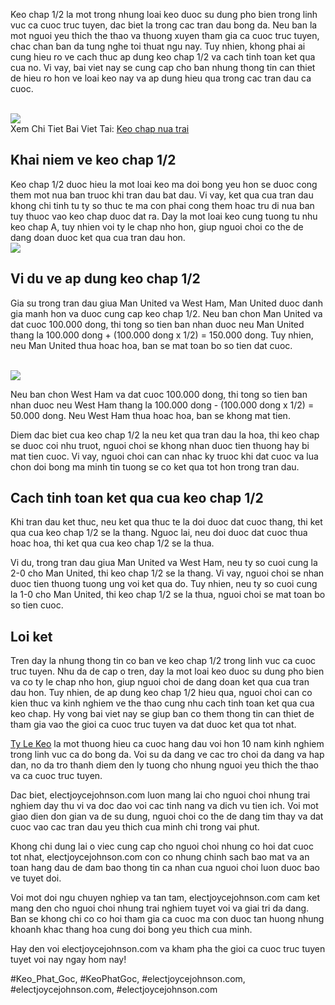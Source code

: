 <p>Keo chap 1/2 la mot trong nhung loai keo duoc su dung pho bien trong linh vuc ca cuoc truc tuyen, dac biet la trong cac tran dau bong da. Neu ban la mot nguoi yeu thich the thao va thuong xuyen tham gia ca cuoc truc tuyen, chac chan ban da tung nghe toi thuat ngu nay. Tuy nhien, khong phai ai cung hieu ro ve cach thuc ap dung keo chap 1/2 va cach tinh toan ket qua cua no. Vi vay, bai viet nay se cung cap cho ban nhung thong tin can thiet de hieu ro hon ve loai keo nay va ap dung hieu qua trong cac tran dau ca cuoc.</p><br><img src="https://electjoycejohnson.com/wp-content/uploads/2025/02/keo-chap-nua-trai-2.jpg"></br>
Xem Chi Tiet Bai Viet Tai: <a href="https://electjoycejohnson.com/keo-chap-nua-trai/">Keo chap nua trai</a><h2>Khai niem ve keo chap 1/2</h2><p>Keo chap 1/2 duoc hieu la mot loai keo ma doi bong yeu hon se duoc cong them mot nua ban truoc khi tran dau bat dau. Vi vay, ket qua cua tran dau khong chi tinh tu ty so thuc te ma con phai cong them hoac tru di nua ban tuy thuoc vao keo chap duoc dat ra. Day la mot loai keo cung tuong tu nhu keo chap A, tuy nhien voi ty le chap nho hon, giup nguoi choi co the de dang doan duoc ket qua cua tran dau hon.<br><img src="https://electjoycejohnson.com/wp-content/uploads/2025/02/doi-hinh-thi-dau-1.jpg"></br><h2>Vi du ve ap dung keo chap 1/2</h2><p>Gia su trong tran dau giua Man United va West Ham, Man United duoc danh gia manh hon va duoc cung cap keo chap 1/2. Neu ban chon Man United va dat cuoc 100.000 dong, thi tong so tien ban nhan duoc neu Man United thang la 100.000 dong + (100.000 dong x 1/2) = 150.000 dong. Tuy nhien, neu Man United thua hoac hoa, ban se mat toan bo so tien dat cuoc.</p><br><img src="https://electjoycejohnson.com/wp-content/uploads/2025/02/anh-huong-thoi-tiet-den-keo-bong-da-1.jpg"></br><p>Neu ban chon West Ham va dat cuoc 100.000 dong, thi tong so tien ban nhan duoc neu West Ham thang la 100.000 dong - (100.000 dong x 1/2) = 50.000 dong. Neu West Ham thua hoac hoa, ban se khong mat tien.<p>Diem dac biet cua keo chap 1/2 la neu ket qua tran dau la hoa, thi keo chap se duoc coi nhu truot, nguoi choi se khong nhan duoc tien thuong hay bi mat tien cuoc. Vi vay, nguoi choi can can nhac ky truoc khi dat cuoc va lua chon doi bong ma minh tin tuong se co ket qua tot hon trong tran dau.</p><h2>Cach tinh toan ket qua cua keo chap 1/2</h2><p>Khi tran dau ket thuc, neu ket qua thuc te la doi duoc dat cuoc thang, thi ket qua cua keo chap 1/2 se la thang. Nguoc lai, neu doi duoc dat cuoc thua hoac hoa, thi ket qua cua keo chap 1/2 se la thua.<p>Vi du, trong tran dau giua Man United va West Ham, neu ty so cuoi cung la 2-0 cho Man United, thi keo chap 1/2 se la thang. Vi vay, nguoi choi se nhan duoc tien thuong tuong ung voi ket qua do. Tuy nhien, neu ty so cuoi cung la 1-0 cho Man United, thi keo chap 1/2 se la thua, nguoi choi se mat toan bo so tien cuoc.</p><h2>Loi ket</h2><p>Tren day la nhung thong tin co ban ve keo chap 1/2 trong linh vuc ca cuoc truc tuyen. Nhu da de cap o tren, day la mot loai keo duoc su dung pho bien va co ty le chap nho hon, giup nguoi choi de dang doan ket qua cua tran dau hon. Tuy nhien, de ap dung keo chap 1/2 hieu qua, nguoi choi can co kien thuc va kinh nghiem ve the thao cung nhu cach tinh toan ket qua cua keo chap. Hy vong bai viet nay se giup ban co them thong tin can thiet de tham gia vao the gioi ca cuoc truc tuyen va dat duoc ket qua tot nhat.</p><p><a href="https://electjoycejohnson.com/">Ty Le Keo</a> la mot thuong hieu ca cuoc hang dau voi hon 10 nam kinh nghiem trong linh vuc ca do bong da. Voi su da dang ve cac tro choi da dang va hap dan, no da tro thanh diem den ly tuong cho nhung nguoi yeu thich the thao va ca cuoc truc tuyen.

Dac biet, electjoycejohnson.com luon mang lai cho nguoi choi nhung trai nghiem day thu vi va doc dao voi cac tinh nang va dich vu tien ich. Voi mot giao dien don gian va de su dung, nguoi choi co the de dang tim thay va dat cuoc vao cac tran dau yeu thich cua minh chi trong vai phut.

Khong chi dung lai o viec cung cap cho nguoi choi nhung co hoi dat cuoc tot nhat, electjoycejohnson.com con co nhung chinh sach bao mat va an toan hang dau de dam bao thong tin ca nhan cua nguoi choi luon duoc bao ve tuyet doi.

Voi mot doi ngu chuyen nghiep va tan tam, electjoycejohnson.com cam ket mang den cho nguoi choi nhung trai nghiem tuyet voi va giai tri da dang. Ban se khong chi co co hoi tham gia ca cuoc ma con duoc tan huong nhung khoanh khac thang hoa cung doi bong yeu thich cua minh.

Hay den voi electjoycejohnson.com va kham pha the gioi ca cuoc truc tuyen tuyet voi nay ngay hom nay!</p>
#Keo_Phat_Goc, #KeoPhatGoc, #electjoycejohnson.com, #electjoycejohnson.com, #electjoycejohnson.com

